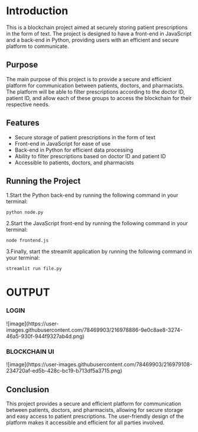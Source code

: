 # Introduction

This is a blockchain project aimed at securely storing patient prescriptions in the form of text. The project is designed to have a front-end in JavaScript and a back-end in Python, providing users with an efficient and secure platform to communicate.

## Purpose

The main purpose of this project is to provide a secure and efficient platform for communication between patients, doctors, and pharmacists. The platform will be able to filter prescriptions according to the doctor ID, patient ID, and allow each of these groups to access the blockchain for their respective needs.

## Features

  - Secure storage of patient prescriptions in the form of text
   - Front-end in JavaScript for ease of use
   - Back-end in Python for efficient data processing
   - Ability to filter prescriptions based on doctor ID and patient ID
   - Accessible to patients, doctors, and pharmacists

## Running the Project

1.Start the Python back-end by running the following command in your terminal:
    
    python node.py
    
2.Start the JavaScript front-end by running the following command in your terminal:

    node frontend.js
    
3.Finally, start the streamlit application by running the following command in your terminal:

    streamlit run file.py
    
  # OUTPUT
  
   <h3>LOGIN</h3>
  ![image](https://user-images.githubusercontent.com/78469903/216978886-9e0c8ae8-3274-46a5-930f-944f9327ab4d.png)
  
  <h3>BLOCKCHAIN UI</h3>
  ![image](https://user-images.githubusercontent.com/78469903/216979108-234720af-ed5b-428c-bc19-b713df5a3715.png)
  
## Conclusion

This project provides a secure and efficient platform for communication between patients, doctors, and pharmacists, allowing for secure storage and easy access to patient prescriptions. The user-friendly design of the platform makes it accessible and efficient for all parties involved.

